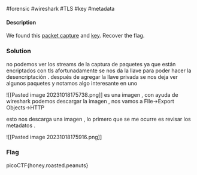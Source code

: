 #forensic #wireshark #TLS #key #metadata 
#### Description
We found this [packet capture](https://jupiter.challenges.picoctf.org/static/fbf98e695555a2a48fe42c9a245de376/capture.pcap) and [key](https://jupiter.challenges.picoctf.org/static/fbf98e695555a2a48fe42c9a245de376/picopico.key). Recover the flag.

### Solution
no podemos ver los streams de la captura de paquetes ya que están encriptados con tls afortunadamente se nos da la llave para poder hacer la desencriptación .
después de agregar la llave privada se nos deja  ver algunos paquetes y notamos algo interesante en uno

![[Pasted image 20231018175738.png]]
es una imagen , con ayuda de wireshark podemos descargar la imagen , nos vamos a FIle->Export Objects->HTTP

esto nos descarga una imagen , lo primero que se me ocurre es revisar los metadatos .

![[Pasted image 20231018175916.png]]
### Flag
picoCTF{honey.roasted.peanuts}
